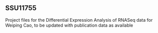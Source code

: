## SSU11755
Project files for the Differential Expression Analysis of RNASeq data for Weiping Cao, to be updated with publication data as available
